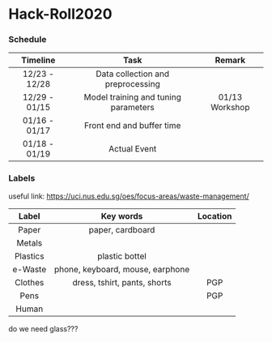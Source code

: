 # Hack-Roll2020

### Schedule
|Timeline|Task|Remark|
|:--:|:--:|:--:|
|12/23 - 12/28|Data collection and preprocessing||
|12/29 - 01/15|Model training and tuning parameters|01/13 Workshop|
|01/16 - 01/17|Front end and buffer time||
|01/18 - 01/19|Actual Event||

### Labels
useful link: https://uci.nus.edu.sg/oes/focus-areas/waste-management/

|Label|Key words|Location|
|:--:|:--:|:--:|
|Paper|paper, cardboard||
|Metals||
|Plastics|plastic bottel||
|e-Waste|phone, keyboard, mouse, earphone||
|Clothes|dress, tshirt, pants, shorts|PGP|
|Pens||PGP|
|Human||

do we need glass???
